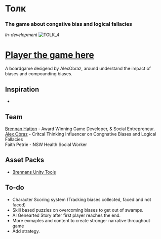 # Толк
### The game about congative bias and logical fallacies
<i>In-development</i>
![TOLK_4](https://user-images.githubusercontent.com/2542558/222999275-2704470b-39b1-4b99-acd0-b927835d9b3c.jpg)

# [Player the game here](https://www.brennanhatton.com/Tonk/)

A boardgame desigend by AlexObraz, around understand the impact of biases and compounding biases. 

## Inspiration
 - 
 
## Team
[Brennan Hatton](https://github.com/bh679) - Award Winning Game Developer, & Social Entrepreneur.<br >
[Alex Obraz](https://github.com/AlexObraz) - Critcal Thinking Influencer on Congnative Biases and Logical Fallacies <br >
Faith Petrie - NSW Health Social Worker<br >

## Asset Packs
 - [Brennans Unity Tools](https://github.com/bh679/Unity-Tools)
 
 
## To-do
 - Character Scoring system (Tracking biases collected, faced and not faced)
 - Skill based puzzles on overcoming biases to get out of swamps.
 - AI Genearted Story after first player reaches the end.
 - More exmaples and content to create stronger narrative throughout game
 - Add strategy.
